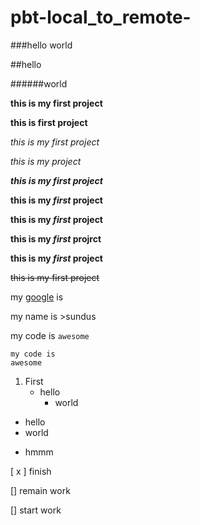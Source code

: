 # pbt-local_to_remote-
###hello world

##hello

######world

**this is my first project**

__this is first project__

*this is my first project*

_this is my project_

***this is my first project***

**this is my _first_ project**

**this is my *first* project**

__this is my _first_ projrct__

__this is my *first* project__

~~this is my first project~~

my [google](www.google.com) is

my name is >sundus

my code is `awesome`

```
my code is
awesome
```
1. First
   - hello
     * world
     
- hello
- world
* hmmm

[ x ] finish

[] remain work

[] start work
